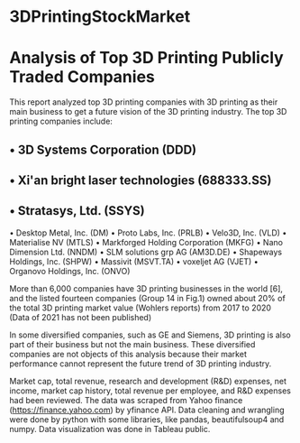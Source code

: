 # 3DPrintingStockMarket
# Analysis of Top 3D Printing Publicly Traded Companies

This report analyzed top 3D printing companies with 3D printing as their main business to get a future vision of the 3D printing industry. The top 3D printing companies include:

## • 3D Systems Corporation (DDD)
## •	Xi'an bright laser technologies (688333.SS)
## •	Stratasys, Ltd. (SSYS)
•	Desktop Metal, Inc. (DM)
•	Proto Labs, Inc. (PRLB)
•	Velo3D, Inc. (VLD)
•	Materialise NV (MTLS)
•	Markforged Holding Corporation (MKFG)
•	Nano Dimension Ltd. (NNDM)
•	SLM solutions grp AG (AM3D.DE)
•	Shapeways Holdings, Inc. (SHPW)
•	Massivit	(MSVT.TA)
•	voxeljet AG (VJET)
•	Organovo Holdings, Inc.	(ONVO)

More than 6,000 companies have 3D printing businesses in the world [6], and the listed fourteen companies (Group 14 in Fig.1) owned about 20% of the total 3D printing market value (Wohlers reports) from 2017 to 2020 (Data of 2021 has not been published)

In some diversified companies, such as GE and Siemens, 3D printing is also part of their business but not the main business. These diversified companies are not objects of this analysis because their market performance cannot represent the future trend of 3D printing industry.

Market cap, total revenue, research and development (R&D) expenses, net income, market cap history, total revenue per employee, and R&D expenses had been reviewed. The data was scraped from Yahoo finance (https://finance.yahoo.com) by yfinance API. Data cleaning and wrangling were done by python with some libraries, like pandas, beautifulsoup4 and numpy. Data visualization was done in Tableau public.
